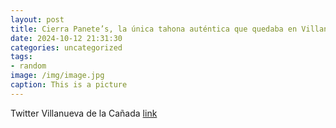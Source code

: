 ```yaml
---
layout: post
title: Cierra Panete’s, la única tahona auténtica que quedaba en Villanueva de la Cañada
date: 2024-10-12 21:31:30
categories: uncategorized
tags:
- random
image: /img/image.jpg
caption: This is a picture
---
```

Twitter Villanueva de la Cañada [link](https://yourhometown.es/cierre-tahona-panetes-villanueva-de-la-canada/)
